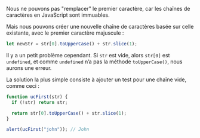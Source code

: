 Nous ne pouvons pas "remplacer" le premier caractère, car les chaînes de caractères en JavaScript sont immuables.

Mais nous pouvons créer une nouvelle chaîne de caractères basée sur celle existante, avec le premier caractère majuscule :

```js
let newStr = str[0].toUpperCase() + str.slice(1);
```

Il y a un petit problème cependant. Si `str` est vide, alors `str[0]` est `undefined`, et comme `undefined` n’a pas la méthode `toUpperCase()`, nous aurons une erreur.

La solution la plus simple consiste à ajouter un test pour une chaîne vide, comme ceci :

```js run demo
function ucFirst(str) {
  if (!str) return str;

  return str[0].toUpperCase() + str.slice(1);
}

alert(ucFirst("john")); // John
```
